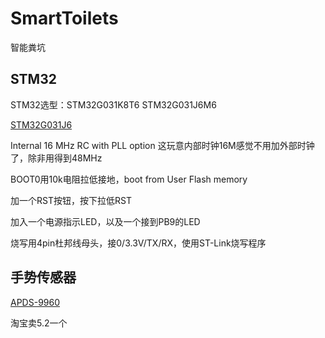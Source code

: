 # SmartToilets
智能粪坑

## STM32

STM32选型：STM32G031K8T6 STM32G031J6M6

[STM32G031J6 ](https://www.st.com/en/microcontrollers-microprocessors/stm32g031j6.html)

Internal 16 MHz RC with PLL option 这玩意内部时钟16M感觉不用加外部时钟了，除非用得到48MHz

BOOT0用10k电阻拉低接地，boot from User Flash memory

加一个RST按钮，按下拉低RST

加入一个电源指示LED，以及一个接到PB9的LED

烧写用4pin杜邦线母头，接0/3.3V/TX/RX，使用ST-Link烧写程序



## 手势传感器

[APDS-9960](https://www.broadcom.com/products/optical-sensors/integrated-ambient-light-and-proximity-sensors/apds-9960)

淘宝卖5.2一个